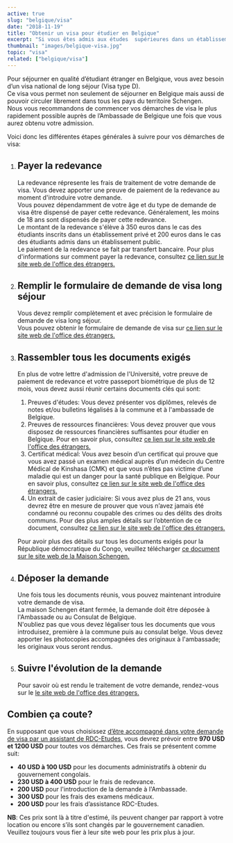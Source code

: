 ```yaml
---
active: true
slug: "belgique/visa"
date: "2018-11-19"
title: "Obtenir un visa pour étudier en Belgique"
excerpt: "Si vous êtes admis aux études  supérieures dans un établissement d’enseignement public ou privé en Belgique, vous pouvez introduire une demande pour immigrer en Belgique en tant qu’étudiant."
thumbnail: "images/belgique-visa.jpg"
topic: "visa"
related: ["belgique/visa"]
---
```


Pour séjourner en qualité d’étudiant étranger en Belgique, vous avez besoin d’un visa national de long séjour (Visa type D).\
Ce visa vous permet non seulement de séjourner en Belgique mais aussi de pouvoir circuler librement dans tous les pays du territoire Schengen.\
Nous vous recommandons de commencer vos démarches de visa le plus rapidement possible auprès de l’Ambassade de Belgique une fois que vous aurez obtenu votre admission.

Voici donc les différentes étapes générales à suivre pour vos démarches de visa:

1.  ## Payer la redevance

    La redevance répresente les frais de traitement de votre demande de visa. Vous devez apporter une preuve de paiement de la redevance au moment d'introduire votre demande.\
    Vous pouvez dépendamment de votre âge et du type de demande de visa être dispensé de payer cette redevance. Généralement, les moins de 18 ans sont dispensés de payer cette redevance.\
    Le montant de la redevance s'élève à 350 euros dans le cas des étudiants inscrits dans un établissement privé et 200 euros dans le cas des étudiants admis dans un établissement public.\
    Le paiement de la redevance se fait par transfert bancaire. Pour plus d'informations sur comment payer la redevance, consultez <a href="https://dofi.ibz.be/sites/dvzoe/FR/Actualites/Pages/La_redevance.aspx" target="_blank" rel="nofollow noopener">ce lien sur le site web de l'office des étrangers.</a>

2.  ## Remplir le formulaire de demande de visa long séjour

    Vous devez remplir complètement et avec précision le formulaire de demande de visa long séjour.\
    Vous pouvez obtenir le formulaire de demande de visa sur <a href="https://dofi.ibz.be/sites/dvzoe/FR/Documents/Formulaire%20de%20demande%20de%20visa_LS.pdf" target="_blank" rel="nofollow noopener">ce lien sur le site web de l'office des étrangers.</a>

3.  ## Rassembler tous les documents exigés

    En plus de votre lettre d'admission de l'Université, votre preuve de paiement de redevance et votre passeport biométrique de plus de 12 mois, vous devez aussi réunir certains documents clés qui sont:

    1.  Preuves d'études: Vous devez présenter vos diplômes, relevés de notes et/ou bulletins légalisés à la commune et à l'ambassade de Belgique.
    2.  Preuves de ressources financières: Vous devez prouver que vous disposez de ressources financières suffisantes pour étudier en Belgique. Pour en savoir plus, consultez <a href="https://dofi.ibz.be/sites/dvzoe/FR/Guidedesprocedures/Pages/L_engagement_de_prise_en_charge_Annexe32.aspx" target="_blank" rel="nofollow noopener">ce lien sur le site web de l'office des étrangers.</a>
    3.  Certificat médical: Vous avez besoin d’un certificat qui prouve que vous avez passé un examen médical auprès d’un médecin du Centre Médical de Kinshasa (CMK) et que vous n’êtes pas victime d’une maladie qui est un danger pour la santé publique en Belgique. Pour en savoir plus, consultez <a href="https://dofi.ibz.be/sites/dvzoe/FR/Guidedesprocedures/Pages/Le_certificat_m%C3%A9dical.aspx" target="_blank" rel="nofollow noopener">ce lien sur le site web de l'office des étrangers.</a>
    4.  Un extrait de casier judiciaire: Si vous avez plus de 21 ans, vous devrez être en mesure de prouver que vous n’avez jamais été condamné ou reconnu coupable des crimes ou des délits des droits communs. Pour des plus amples détails sur l’obtention de ce document, consultez <a href="https://dofi.ibz.be/sites/dvzoe/FR/Guidedesprocedures/Pages/Regroupement_familial/Le_certificat_attestant_l_absence_de_condamnations_pour_crimes_et_delits_de_droit_commun.aspx" target="_blank" rel="nofollow noopener">ce lien sur le site web de l'office des étrangers.</a>

    Pour avoir plus des détails sur tous les documents exigés pour la République démocratique du Congo, veuillez télécharger <a href="https://www.maisonschengen.eu/sites/default/files/u799/etudes_2018-2019.doc" target="_blank" rel="nofollow noopener">ce document sur le site web de la Maison Schengen.</a>

4.  ## Déposer la demande

    Une fois tous les documents réunis, vous pouvez maintenant introduire votre demande de visa.\
    La maison Schengen étant fermée, la demande doit être déposée à l'Ambassade ou au Consulat de Belgique.\
    N'oubliez pas que vous devez légaliser tous les documents que vous introduisez, première à la commune puis au consulat belge. Vous devez apporter les photocopies accompagnées des originaux à l'ambassade; les originaux vous seront rendus.

5.  ## Suivre l'évolution de la demande
    Pour savoir où est rendu le traitement de votre demande, rendez-vous sur le <a href="https://www.maisonschengen.eu/sites/default/files/u799/etudes_2018-2019.doc" target="_blank" rel="nofollow noopener">le site web de l'office des étrangers.</a>

## Combien ça coute?

En supposant que vous choisissez [d’être accompagné dans votre demande de visa par un assistant de RDC-Etudes](/accompagnement), vous devrez prévoir entre **970 USD et 1200 USD** pour toutes vos démarches.
Ces frais se présentent comme suit:

* **40 USD à 100 USD** pour les documents administratifs à obtenir du gouvernement congolais.
* **230 USD à 400 USD** pour le frais de redevance.
* **200 USD** pour l'introduction de la demande à l'Ambassade.
* **300 USD** pour les frais des examens médicaux.
* **200 USD** pour les frais d’assistance RDC-Etudes.

**NB**: Ces prix sont là à titre d'estimé, ils peuvent changer par rapport à votre location ou encore s’ils sont changés par le gouvernement canadien. Veuillez toujours vous fier à leur site web pour les prix plus à jour.
